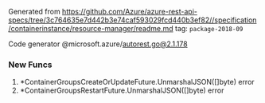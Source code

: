 Generated from https://github.com/Azure/azure-rest-api-specs/tree/3c764635e7d442b3e74caf593029fcd440b3ef82//specification/containerinstance/resource-manager/readme.md tag: `package-2018-09`

Code generator @microsoft.azure/autorest.go@2.1.178


### New Funcs

1. *ContainerGroupsCreateOrUpdateFuture.UnmarshalJSON([]byte) error
1. *ContainerGroupsRestartFuture.UnmarshalJSON([]byte) error
